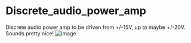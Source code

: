 # Discrete_audio_power_amp
Discrete audio power amp to be driven from +/-15V, up to maybe +/-20V.  Sounds pretty nice!
![image](https://github.com/gabeak2/Discrete_audio_power_amp/assets/59489552/8867f9d8-2283-445f-a587-2ed6c7656018)
